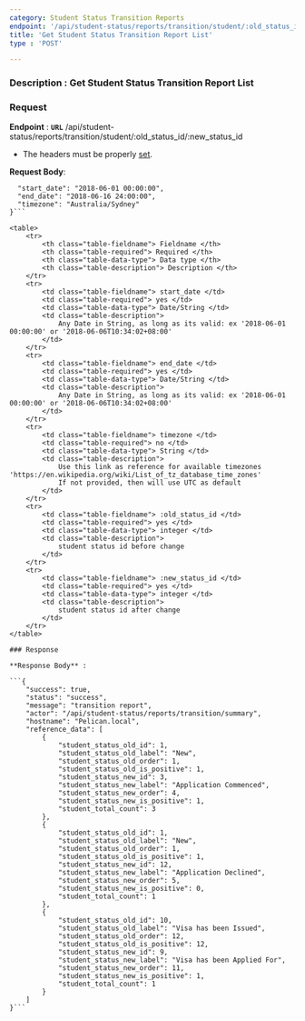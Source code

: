 ```yaml
---
category: Student Status Transition Reports
endpoint: '/api/student-status/reports/transition/student/:old_status_id/:new_status_id'
title: 'Get Student Status Transition Report List'
type : 'POST'

---
```

### **Description** : Get Student Status Transition Report List

### Request

**Endpoint** : **`URL`** /api/student-status/reports/transition/student/:old_status_id/:new_status_id

* The headers must be properly [set](#/Info-setting-headers).

**Request Body**: 

```{
  "start_date": "2018-06-01 00:00:00",
  "end_date": "2018-06-16 24:00:00",
  "timezone": "Australia/Sydney"
}```

<table>
	<tr>
		<th class="table-fieldname"> Fieldname </th>
		<th class="table-required"> Required </th>    
		<th class="table-data-type"> Data type </th>
		<th class="table-description"> Description </th>
	</tr>
	<tr>
		<td class="table-fieldname"> start_date </td>
        <td class="table-required"> yes </td>
		<td class="table-data-type"> Date/String </td>
		<td class="table-description">
            Any Date in String, as long as its valid: ex '2018-06-01 00:00:00' or '2018-06-06T10:34:02+08:00'
        </td>
	</tr>  
	<tr>
		<td class="table-fieldname"> end_date </td>
        <td class="table-required"> yes </td>
		<td class="table-data-type"> Date/String </td>
		<td class="table-description">
            Any Date in String, as long as its valid: ex '2018-06-01 00:00:00' or '2018-06-06T10:34:02+08:00'
        </td>
	</tr> 
	<tr>
		<td class="table-fieldname"> timezone </td>
        <td class="table-required"> no </td>
		<td class="table-data-type"> String </td>
		<td class="table-description">
            Use this link as reference for available timezones 'https://en.wikipedia.org/wiki/List_of_tz_database_time_zones'
            If not provided, then will use UTC as default
        </td>
	</tr>    
	<tr>
		<td class="table-fieldname"> :old_status_id </td>
        <td class="table-required"> yes </td>
		<td class="table-data-type"> integer </td>
		<td class="table-description">
            student status id before change
        </td>
	</tr>        
	<tr>
		<td class="table-fieldname"> :new_status_id </td>
        <td class="table-required"> yes </td>
		<td class="table-data-type"> integer </td>
		<td class="table-description">
            student status id after change
        </td>
	</tr>          
</table>

### Response 

**Response Body** : 

```{
    "success": true,
    "status": "success",
    "message": "transition report",
    "actor": "/api/student-status/reports/transition/summary",
    "hostname": "Pelican.local",
    "reference_data": [
        {
            "student_status_old_id": 1,
            "student_status_old_label": "New",
            "student_status_old_order": 1,
            "student_status_old_is_positive": 1,
            "student_status_new_id": 3,
            "student_status_new_label": "Application Commenced",
            "student_status_new_order": 4,
            "student_status_new_is_positive": 1,
            "student_total_count": 3
        },
        {
            "student_status_old_id": 1,
            "student_status_old_label": "New",
            "student_status_old_order": 1,
            "student_status_old_is_positive": 1,
            "student_status_new_id": 12,
            "student_status_new_label": "Application Declined",
            "student_status_new_order": 5,
            "student_status_new_is_positive": 0,
            "student_total_count": 1
        },
        {
            "student_status_old_id": 10,
            "student_status_old_label": "Visa has been Issued",
            "student_status_old_order": 12,
            "student_status_old_is_positive": 12,
            "student_status_new_id": 9,
            "student_status_new_label": "Visa has been Applied For",
            "student_status_new_order": 11,
            "student_status_new_is_positive": 1,
            "student_total_count": 1
        }
    ]
}```